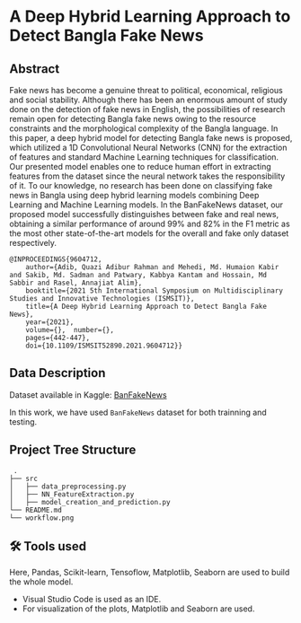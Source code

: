 # A Deep Hybrid Learning Approach to Detect Bangla Fake News

## Abstract
Fake news has become a genuine threat to political, economical, religious and social stability. Although there has been an enormous amount of study done on the detection of fake news in English, the possibilities of research remain open for detecting Bangla fake news owing to the resource constraints and the morphological complexity of the Bangla language. In this paper, a deep hybrid model for detecting Bangla fake news is proposed, which utilized a 1D Convolutional Neural Networks (CNN) for the extraction of features and standard Machine Learning techniques for classification. Our presented model enables one to reduce human effort in extracting features from the dataset since the neural network takes the responsibility of it. To our knowledge, no research has been done on classifying fake news in Bangla using deep hybrid learning models combining Deep Learning and Machine Learning models. In the BanFakeNews dataset, our proposed model successfully distinguishes between fake and real news, obtaining a similar performance of around 99% and 82% in the F1 metric as the most other state-of-the-art models for the overall and fake only dataset respectively.
```
@INPROCEEDINGS{9604712,  
    author={Adib, Quazi Adibur Rahman and Mehedi, Md. Humaion Kabir and Sakib, Md. Sadman and Patwary, Kabbya Kantam and Hossain, Md Sabbir and Rasel, Annajiat Alim},   
    booktitle={2021 5th International Symposium on Multidisciplinary Studies and Innovative Technologies (ISMSIT)},   
    title={A Deep Hybrid Learning Approach to Detect Bangla Fake News},   
    year={2021},  
    volume={},  number={},  
    pages={442-447},  
    doi={10.1109/ISMSIT52890.2021.9604712}}
```

## Data Description
Dataset available in Kaggle: [BanFakeNews](https://www.kaggle.com/cryptexcode/banfakenews)

In this work, we have used `BanFakeNews` dataset for both trainning and testing.


## Project Tree Structure
```
 .
├── src
│   ├── data_preprocessing.py
│   ├── NN_FeatureExtraction.py
│   ├── model_creation_and_prediction.py
└── README.md
└── workflow.png
```

## 🛠 Tools used

Here, Pandas, Scikit-learn, Tensoflow, Matplotlib, Seaborn are used to build the whole model.

- Visual Studio Code is used as an IDE.
- For visualization of the plots, Matplotlib and Seaborn are used.
